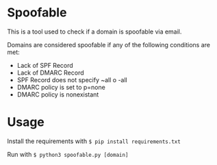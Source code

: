 # Spoofable
This is a tool used to check if a domain is spoofable via email.

Domains are considered spoofable if any of the following conditions are met:
+ Lack of SPF Record
+ Lack of DMARC Record
+ SPF Record does not specify ~all o -all
+ DMARC policy is set to p=none
+ DMARC policy is nonexistant

# Usage

Install the requirements with `$ pip install requirements.txt`

Run with `$ python3 spoofable.py [domain]`
